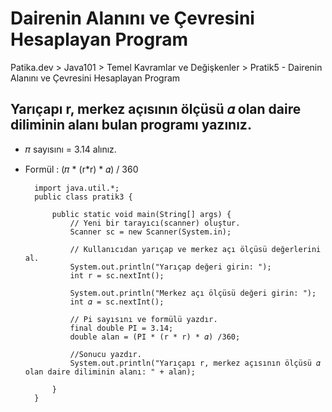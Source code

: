 # Dairenin Alanını ve Çevresini Hesaplayan Program
Patika.dev > Java101 > Temel Kavramlar ve Değişkenler > Pratik5 - Dairenin Alanını ve Çevresini Hesaplayan Program

## Yarıçapı r, merkez açısının ölçüsü 𝛼 olan daire diliminin alanı bulan programı yazınız.

- 𝜋 sayısını = 3.14 alınız.
- Formül : (𝜋 * (r*r) * 𝛼) / 360

		import java.util.*;
		public class pratik3 {

			public static void main(String[] args) {
				// Yeni bir tarayıcı(scanner) oluştur.
				Scanner sc = new Scanner(System.in);
		
				// Kullanıcıdan yarıçap ve merkez açı ölçüsü değerlerini al. 
				System.out.println("Yarıçap değeri girin: ");
				int r = sc.nextInt();
		
				System.out.println("Merkez açı ölçüsü değeri girin: ");
				int 𝛼 = sc.nextInt();
		
				// Pi sayısını ve formülü yazdır.
				final double PI = 3.14;
				double alan = (PI * (r * r) * 𝛼) /360;
		
				//Sonucu yazdır.
				System.out.println("Yarıçapı r, merkez açısının ölçüsü 𝛼 olan daire diliminin alanı: " + alan);
		
			}
		}
